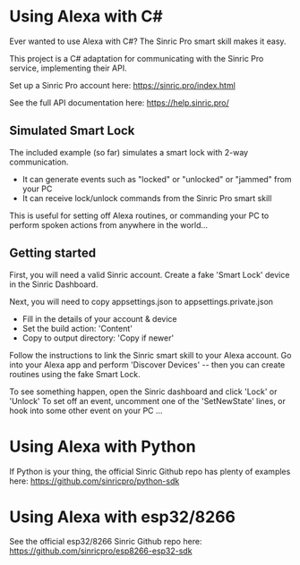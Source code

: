 # Using Alexa with C#
Ever wanted to use Alexa with C#? The Sinric Pro smart skill makes it easy.

This project is a C# adaptation for communicating with the Sinric Pro service, implementing their API.

Set up a Sinric Pro account here: https://sinric.pro/index.html

See the full API documentation here: https://help.sinric.pro/

## Simulated Smart Lock
The included example (so far) simulates a smart lock with 2-way communication.
* It can generate events such as "locked" or "unlocked" or "jammed" from your PC
* It can receive lock/unlock commands from the Sinric Pro smart skill

This is useful for setting off Alexa routines, or commanding your PC to perform spoken actions from anywhere in the world...

## Getting started
First, you will need a valid Sinric account. Create a fake 'Smart Lock' device in the Sinric Dashboard.

Next, you will need to copy appsettings.json to appsettings.private.json
* Fill in the details of your account & device
* Set the build action: 'Content'
* Copy to output directory: 'Copy if newer'

Follow the instructions to link the Sinric smart skill to your Alexa account.
Go into your Alexa app and perform 'Discover Devices' -- then you can create routines using the fake Smart Lock.

To see something happen, open the Sinric dashboard and click 'Lock' or 'Unlock'
To set off an event, uncomment one of the 'SetNewState' lines, or hook into some other event on your PC ...


# Using Alexa with Python
If Python is your thing, the official Sinric Github repo has plenty of examples here:
https://github.com/sinricpro/python-sdk

# Using Alexa with esp32/8266
See the official esp32/8266 Sinric Github repo here: https://github.com/sinricpro/esp8266-esp32-sdk